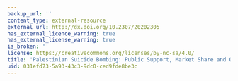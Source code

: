 ```yaml
---
backup_url: ''
content_type: external-resource
external_url: http://dx.doi.org/10.2307/20202305
has_external_licence_warning: true
has_external_license_warning: true
is_broken: ''
license: https://creativecommons.org/licenses/by-nc-sa/4.0/
title: 'Palestinian Suicide Bombing: Public Support, Market Share and Outbidding'
uid: 031efd73-5a93-43c3-9dc0-ced9fde8be3c
---
```

